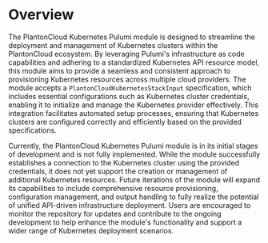 # Overview

The PlantonCloud Kubernetes Pulumi module is designed to streamline the deployment and management of Kubernetes clusters within the PlantonCloud ecosystem. By leveraging Pulumi's infrastructure as code capabilities and adhering to a standardized Kubernetes API resource model, this module aims to provide a seamless and consistent approach to provisioning Kubernetes resources across multiple cloud providers. The module accepts a `PlantonCloudKubernetesStackInput` specification, which includes essential configurations such as Kubernetes cluster credentials, enabling it to initialize and manage the Kubernetes provider effectively. This integration facilitates automated setup processes, ensuring that Kubernetes clusters are configured correctly and efficiently based on the provided specifications.

Currently, the PlantonCloud Kubernetes Pulumi module is in its initial stages of development and is not fully implemented. While the module successfully establishes a connection to the Kubernetes cluster using the provided credentials, it does not yet support the creation or management of additional Kubernetes resources. Future iterations of the module will expand its capabilities to include comprehensive resource provisioning, configuration management, and output handling to fully realize the potential of unified API-driven infrastructure deployment. Users are encouraged to monitor the repository for updates and contribute to the ongoing development to help enhance the module's functionality and support a wider range of Kubernetes deployment scenarios.